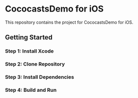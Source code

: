 # CococastsDemo for iOS

This repository contains the project for CococastsDemo for iOS.

## Getting Started

### Step 1: Install Xcode

### Step 2: Clone Repository

### Step 3: Install Dependencies

### Step 4: Build and Run